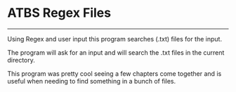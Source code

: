 # ATBS Regex Files
---
Using Regex and user input this program searches (.txt) files for the input.

The program will ask for an input and will search the .txt files in the current directory.

This program was pretty cool seeing a few chapters come together
and is useful when needing to find something in a bunch of files.